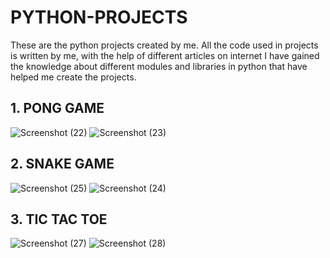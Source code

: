 # PYTHON-PROJECTS
These are the python projects created by me. All the code used in projects is written by me, with the help of different articles on internet I have gained the knowledge 
about different modules and libraries in python that have helped me create the projects.

## 1. PONG GAME ##
![Screenshot (22)](https://user-images.githubusercontent.com/106294565/235348816-da39653f-9fc8-4f1c-a411-e790634ca978.png)
![Screenshot (23)](https://user-images.githubusercontent.com/106294565/235348822-71a0dd0c-babb-449f-80ce-879168b7a0fc.png)

## 2. SNAKE GAME ##
![Screenshot (25)](https://user-images.githubusercontent.com/106294565/235348867-50184aa9-28ab-4a4b-9944-09011c85c150.png)
![Screenshot (24)](https://user-images.githubusercontent.com/106294565/235348870-eb3201ea-d473-4645-b2ac-7573772ea0b1.png)


## 3. TIC TAC TOE ##
![Screenshot (27)](https://user-images.githubusercontent.com/106294565/235348955-d059b16d-51f0-44ea-bfd0-28a2b62fbcc7.png)
![Screenshot (28)](https://user-images.githubusercontent.com/106294565/235348958-d7b14712-7a9b-4d5b-9728-e85952c50efc.png)
